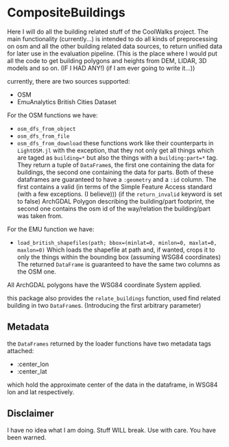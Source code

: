 # CompositeBuildings
Here I will do all the building related stuff of the CoolWalks project. The main functionality (currently...) is intended to do all kinds of preprocessing on osm and all the other building related data sources, to return unified data for later use in the evaluation pipeline.
(This is the place where I would put all the code to get building polygons and heights from DEM, LIDAR, 3D models and so on. (IF I HAD ANY!) (if I am ever going to write it...))

currently, there are two sources supported:
- OSM
- EmuAnalytics British Cities Dataset

For the OSM functions we have:
- `osm_dfs_from_object`
- `osm_dfs_from_file`
- `osm_dfs_from_download`
these functions work like their counterparts in `LightOSM.jl` with the exception, that they not only get all things which are taged as `building=*` but also the things with a `building:part=*` tag. They return a tuple of `DataFrame`s, the first one containing the data for buildings, the second one containing the data for parts.
Both of these dataframes are guaranteed to have a `:geometry` and a `:id` column. The first contains a valid (in terms of the Simple Feature Access standard (with a few exceptions. (I believe))) (if the `return_invalid` keyword is set to false) ArchGDAL Polygon describing the building/part footprint, the second one contains the osm id of the way/relation the building/part was taken from.

For the EMU function we have:
- `load_british_shapefiles(path; bbox=(minlat=0, minlon=0, maxlat=0, maxlon=0)`
Which loads the shapefile at path and, if wanted, crops it to only the things within the bounding box (assuming WSG84 coordinates)
The returned `DataFrame` is guaranteed to have the same two columns as the OSM one.

All ArchGDAL polygons have the WSG84 coordinate System applied.

this package also provides the `relate_buildings` function, used find related building in two `DataFrame`s. (Introducing the first arbitrary parameter)

## Metadata
the `DataFrames` returned by the loader functions have two metadata tags attached:

- :center_lon
- :center_lat

which hold the approximate center of the data in the dataframe, in WSG84 lon and lat respectively.

## Disclaimer
I have no idea what I am doing. Stuff WILL break. Use with care. You have been warned.